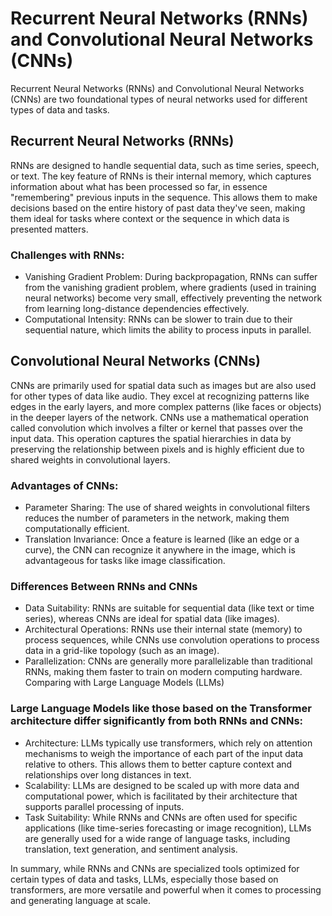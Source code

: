# Recurrent Neural Networks (RNNs) and Convolutional Neural Networks (CNNs)

Recurrent Neural Networks (RNNs) and Convolutional Neural Networks (CNNs) are two foundational types of neural networks used for different types of data and tasks.

## Recurrent Neural Networks (RNNs)
RNNs are designed to handle sequential data, such as time series, speech, or text. The key feature of RNNs is their internal memory, which captures information about what has been processed so far, in essence "remembering" previous inputs in the sequence. This allows them to make decisions based on the entire history of past data they've seen, making them ideal for tasks where context or the sequence in which data is presented matters.

### Challenges with RNNs:

- Vanishing Gradient Problem: During backpropagation, RNNs can suffer from the vanishing gradient problem, where gradients (used in training neural networks) become very small, effectively preventing the network from learning long-distance dependencies effectively.
- Computational Intensity: RNNs can be slower to train due to their sequential nature, which limits the ability to process inputs in parallel.

## Convolutional Neural Networks (CNNs)
CNNs are primarily used for spatial data such as images but are also used for other types of data like audio. They excel at recognizing patterns like edges in the early layers, and more complex patterns (like faces or objects) in the deeper layers of the network. CNNs use a mathematical operation called convolution which involves a filter or kernel that passes over the input data. This operation captures the spatial hierarchies in data by preserving the relationship between pixels and is highly efficient due to shared weights in convolutional layers.

### Advantages of CNNs:

- Parameter Sharing: The use of shared weights in convolutional filters reduces the number of parameters in the network, making them computationally efficient.
- Translation Invariance: Once a feature is learned (like an edge or a curve), the CNN can recognize it anywhere in the image, which is advantageous for tasks like image classification.

### Differences Between RNNs and CNNs
- Data Suitability: RNNs are suitable for sequential data (like text or time series), whereas CNNs are ideal for spatial data (like images).
- Architectural Operations: RNNs use their internal state (memory) to process sequences, while CNNs use convolution operations to process data in a grid-like topology (such as an image).
- Parallelization: CNNs are generally more parallelizable than traditional RNNs, making them faster to train on modern computing hardware.
Comparing with Large Language Models (LLMs)

### Large Language Models like those based on the Transformer architecture differ significantly from both RNNs and CNNs:

- Architecture: LLMs typically use transformers, which rely on attention mechanisms to weigh the importance of each part of the input data relative to others. This allows them to better capture context and relationships over long distances in text.
- Scalability: LLMs are designed to be scaled up with more data and computational power, which is facilitated by their architecture that supports parallel processing of inputs.
- Task Suitability: While RNNs and CNNs are often used for specific applications (like time-series forecasting or image recognition), LLMs are generally used for a wide range of language tasks, including translation, text generation, and sentiment analysis.

In summary, while RNNs and CNNs are specialized tools optimized for certain types of data and tasks, LLMs, especially those based on transformers, are more versatile and powerful when it comes to processing and generating language at scale.